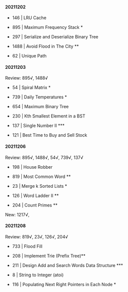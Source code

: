 #### 20211202

- 146 | LRU Cache

- 895 | Maximum Frequency Stack \*

- 297 | Serialize and Deserialize Binary Tree

- 1488 | Avoid Flood in The City \*\*

- 62 | Unique Path

#### 20211203

Review: 895√, 1488√

- 54 | Spiral Matrix \*

- 739 | Daily Temperatures \*

- 654 | Maximum Binary Tree

- 230 | Kth Smallest Element in a BST

- 137 | Single Number II \*\*\*

- 121 | Best Time to Buy and Sell Stock

#### 20211206

Review: 895√, 1488√, 54√, 739√, 137√

- 198 | House Robber

- 819 | Most Common Word \*\*

- 23 | Merge k Sorted Lists \*

- 126 | Word Ladder II \*\*

- 204 | Count Primes \*\*

New:
1217√,

#### 20211208

Review: 819√, 23√, 126√, 204√

- 733 | Flood Fill

- 208 | Implement Trie (Prefix Tree)\*\*

- 211 | Design Add and Search Words Data Structure \*\*\*

- 8 | String to Integer (atoi)

- 116 | Populating Next Right Pointers in Each Node \*
